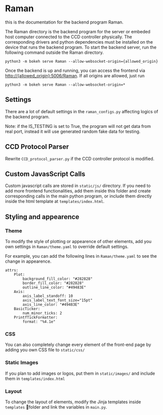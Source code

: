 # Raman

this is the documentation for the backend program Raman.

The Raman directory is the backend program for the server or embeded host computer connected to the CCD controller physically. The corresponding drivers and python dependencies must be installed on the device that runs the backend program.
To start the backend server, run the following command outside the Raman directory.

    python3 -m bokeh serve Raman --allow-websocket-origin={allowed_origin}

Once the backend is up and running, you can access the frontend via [http://{allowed_origin}:5006/Raman](http://{allowed_origin}:5006/Raman). If all origins are allowed, just run

    python3 -m bokeh serve Raman --allow-websocket-origin=*

## Settings

There are a lot of default settings in the `raman_configs.py` affecting logics of the backend program.

Note: if the IS_TESTING is set to True, the program will not get data from real port, instead it will use generated random fake data for testing.

## CCD Protocol Parser

Rewrite `CCD_protocol_parser.py` if the CCD controller protocol is modified.

## Custom JavasScript Calls

Custom javascript calls are stored in `static/js/` directory. If you need to add more frontend functionalities, add them inside this folder and create corresponding calls in the main python program, or include them directly inside the html template at `templates/index.html`.

## Styling and appearence

### Theme

To modify the style of plotting or appearence of other elements, add you own settings in `Raman/theme.yaml` to override default settings.

For example, you can add the following lines in `Raman/theme.yaml` to see the change in appearence.

    attrs:
        Plot:
            background_fill_color: "#282828"
            border_fill_color: "#282828"
            outline_line_color: "#49483E"
        Axis:
            axis_label_standoff: 10
            axis_label_text_font_size="15pt"
            axis_line_color: "#49483E"
        BasicTicker:
            num_minor_ticks: 2
        PrintfTickFormatter:
            format: "%4.1e"

### CSS

You can also completely change every element of the front-end page by adding you own CSS file to `static/css/`

### Static Images

If you plan to add images or logos, put them in `static/images/` and include them in `templates/index.html`

### Layout

To change the layout of elements, modify the Jinja templates inside `templates` folder and link the variables in `main.py`.